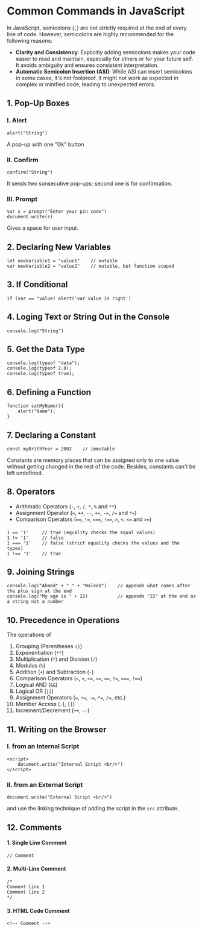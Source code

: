 # Common Commands in JavaScript
In JavaScript, semicolons (`;`) are not strictly required at the end of every line of code. However, semicolons are highly recommended for the following reasons:
* **Clarity and Consistency**: Explicitly adding semicolons makes your code easier to read and maintain, especially for others or for your future self. It avoids ambiguity and ensures consistent interpretation.
* **Automatic Semicolon Insertion (ASI)**: While ASI can insert semicolons in some cases, it's not foolproof. It might not work as expected in complex or minified code, leading to unexpected errors.

## 1. Pop-Up Boxes
### I. Alert
    alert("String")
A pop-up with one "Ok" button
### II. Confirm
    confirm("String")
It sends two sonsecutive pop-ups; second one is for confirmation.
### III. Prompt
    var s = prompt("Enter your pin code")
    document.write(s)
Gives a space for user input.
    
## 2. Declaring New Variables
    let newVariable1 = "value1"    // mutable
    var newVariable2 = "value2"    // mutable, but function scoped

## 3. If Conditional
    if (var == "value) alert('var value is right')
## 4. Loging Text or String Out in the Console
    console.log("String")
## 5. Get the Data Type
    console.log(typeof "data");
    console.log(typeof 2.0);
    console.log(typeof true);
## 6. Defining a Function
    function satMyName(){
        alert("Name");
    }
## 7. Declaring a Constant
    const myBrithYear = 2002    // immutable
Constants are memory places that can be assigned only to one value without getting changed in the rest of the code. Besides, constants can't be left undefined.

## 8. Operators
* Arithmatic Operators (`-`, `+`, `/`, `*`, `%` and `**`)
* Assignment Operator (`=`, `++`, `--`, `+=`, `-=`, `/=` and `*=`)
* Comparison Operators (`==`, `!=`, `===`, `!==`, `>`, `<`, `<=` and `>=`)
####
    1 == '1'     // true (equality checks the equal values)
    1 != '1'     // false
    1 === '1'    // false (strict equality checks the values and the types)
    1 !== '1'    // true

## 9. Joining Strings
    console.log("Ahmed" + " " + "Waleed")    // appends what comes after the plus sign at the end
    console.log("My age is " + 22)           // appends "22" at the end as a string not a number

## 10. Precedence in Operations
The operations of 
1. Grouping (Parentheses `()`)
2. Exponentiation (`**`)
3. Multiplication (`*`) and Division (`/`)
4. Modulus (`%`)
5. Addition (`+`) and Subtraction (`-`)
6. Comparison Operators (`<`, `>`, `<=`, `>=`, `==`, `!=`, `===`, `!==`)
7. Logical AND (`&&`)
8. Logical OR (`||`)
9. Assignment Operators (`=`, `+=`, `-=`, `*=`, `/=`, etc.)
10. Member Access (`.`), `[]`)
11. Increment/Decrement (`++`, `--`)

## 11. Writing on the Browser
### I. from an Internal Script
    <script>
        document.write("Internal Script <br/>")
    </script>
### II. from an External Script
    document.write("External Script <br/>")
and use the linking technique of adding the script in the `src` attribute.

## 12. Comments
#### 1. Single Line Comment 
    // Comment
#### 2. Multi-Line Comment
    /*
    Comment line 1
    Comment line 2
    */
#### 3. HTML Code Comment
    <!-- Comment -->

